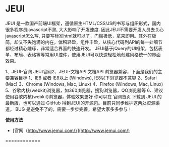 JEUI
=======
JEUI 是一款国产前端UI框架，遵循原生HTML/CSS/JS的书写与组织形式，国内很多程序员javascript不熟, 大大影响了开发速度. 因此JEUI不需要开发人员去关心javascript怎么写, 只要写标准html就可以了，门槛极低，拿来即用。其外在极简，却又不失饱满的内在，体积轻盈，组件丰盈，从核心代码到API的每一处细节都经过精心雕琢，非常适合界面的快速开发。
JEUI基于jQuery的UI框架，包括表单、布局、表格等等常用UI控件，使用JEUI可以快速轻松地创建风格统一的界面效果。 

1、JEUI-官网 JEUI官网2、JEUI-文档API 文档API
浏览器兼容，下面是我们的主要兼容目标
1、IE8 或者 IE8以上 (Windows), IE8以下浏览器不兼容
2、Safari (Mac)
3、Chrome (Windows, Mac, Linux)
4、Firefox (Windows, Mac, Linux)
5、谷歌内核(webkit)浏览器，如360浏览器，搜狗浏览器，QQ浏览器等
6、建议使用谷歌内核(webkit)浏览器，体验效果更好
你可以在 官网首页 下载到 JEUI 的最新版，也可以通过 GitHub 得到JEUI的开源包。目前只同步维护这两处资源渠道。
BUG 是避免不了的，需要一步步完善，希望大家多多参与！

**使用方法**

* [官网（http://www.jemui.com/）](http://www.jemui.com/) 







============